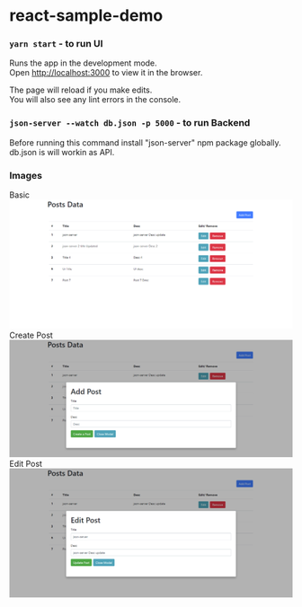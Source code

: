 # react-sample-demo

### `yarn start` -  to run UI

Runs the app in the development mode.\
Open [http://localhost:3000](http://localhost:3000) to view it in the browser.

The page will reload if you make edits.\
You will also see any lint errors in the console.

### `json-server --watch db.json -p 5000` - to run Backend

Before running this command install "json-server" npm package globally.
db.json is will workin as API.

### Images

Basic
<img src="1.png" />
Create Post
<img src="2.png" />
Edit Post
<img src="3.png" />

